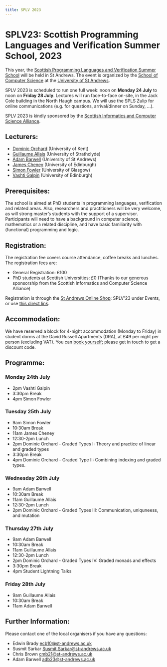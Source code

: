 ```yaml
---
title: SPLV 2023
---
```

# SPLV23: Scottish Programming Languages and Verification Summer School, 2023

This year, the [Scottish Programming Languages and Verification Summer School](http://www.macs.hw.ac.uk/splv/) will be held in St Andrews. The event is organized by the [School of Computer Science](https://www.st-andrews.ac.uk/computer-science) at the [University of St Andrews](https://www.st-andrews.ac.uk).

SPLV 2023 is scheduled to run one full week: noon on **Monday 24 July** to noon on **Friday 28 July**.  Lectures will run face-to-face on-site, in the Jack Cole building in the North Haugh campus. We will use the SPLS Zulip for online communications (e.g. for questions, arrival/dinner on Sunday, …).

SPLV 2023 is kindly sponsored by the [Scottish Informatics and Computer Science Alliance](https://www.sicsa.ac.uk/).

## Lecturers:

* [Dominic Orchard](https://dorchard.github.io/) (University of Kent)
* [Guillaume Allais](https://gallais.github.io/) (University of Strathclyde)
* [Adam Barwell](https://risweb.st-andrews.ac.uk/portal/en/persons/adam-david-barwell(c0ef6569-08db-4f0f-96c0-6ca8871dcb66).html) (University of St Andrews)
* [James Cheney](https://homepages.inf.ed.ac.uk/jcheney/) (University of Edinburgh)
* [Simon Fowler](https://simonjf.com/about/) (University of Glasgow)
* [Vashti Galpin](https://homepages.inf.ed.ac.uk/vgalpin1/) (University of Edinburgh)

## Prerequisites: 

The school is aimed at PhD students in programming languages,  verification and related areas. Also, researchers and practitioners will be very welcome, as will strong master’s students with the support of a supervisor. Participants will need to have a background in computer science, mathematics or a related discipline, and have basic familiarity with (functional) programming and logic. 

## Registration:

The registration fee covers course attendance, coffee breaks and lunches. The registration fees are:

* General Registration: £100
* PhD students at Scottish Universities: £0 (Thanks to our generous sponsorship from the Scottish Informatics and Computer Science Alliance)

Registration is through the [St Andrews Online Shop](https://onlineshop.st-andrews.ac.uk/): SPLV'23 under Events, or use [this direct link](https://onlineshop.st-andrews.ac.uk/conferences-and-events/events/computer-science/splv%E2%80%9923-scottish-programming-and-verification-summer-school-2023).

## Accommodation: 

We have reserved a block for 4-night accommodation (Monday to Friday) in student dorms at the David Russell Apartments (DRA), at £49 per night per person (excluding VAT). You can [book yourself](https://bnb.st-andrews.ac.uk/resbus/bnb/); please get in touch to get a discount code.

## Programme:

### Monday 24th July

* 2pm Vashti Galpin
* 3:30pm Break
* 4pm Simon Fowler

### Tuesday 25th July

* 9am Simon Fowler
* 10:30am Break
* 11am James Cheney
* 12:30-2pm Lunch
* 2pm Dominic Orchard - Graded Types I: Theory and practice of linear and graded types
* 3:30pm Break
* 4pm Dominic Orchard - Graded Type II: Combining indexing and graded types.

### Wednesday 26th July

* 9am Adam Barwell
* 10:30am Break
* 11am Guillaume Allais
* 12:30-2pm Lunch
* 2pm Dominic Orchard - Graded Types III: Communication, uniquneess, and mutation

### Thursday 27th July

* 9am Adam Barwell
* 10:30am Break
* 11am Guillaume Allais
* 12:30-2pm Lunch
* 2pm Dominic Orchard - Graded Types IV: Graded monads and effects
* 3:30pm Break
* 4pm Student Lightning Talks

### Friday 28th July

* 9am Guillaume Allais
* 10:30am Break
* 11am Adam Barwell

## Further Information: 

Please contact one of the local organisers if you have any questions: 

* Edwin Brady <ecb10@st-andrews.ac.uk>
* Susmit Sarkar <Susmit.Sarkar@st-andrews.ac.uk>
* Chris Brown <cmb21@st-andrews.ac.uk>
* Adam Barwell <adb23@st-andrews.ac.uk>
